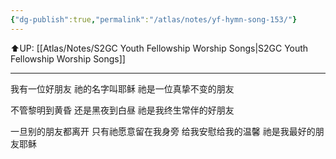 ```yaml
---
{"dg-publish":true,"permalink":"/atlas/notes/yf-hymn-song-153/"}
---
```


⬆️UP: [[Atlas/Notes/S2GC Youth Fellowship Worship Songs\|S2GC Youth Fellowship Worship Songs]]

---

我有一位好朋友
祂的名字叫耶稣
祂是一位真挚不变的朋友

不管黎明到黄昏
还是黑夜到白昼
祂是我终生常伴的好朋友

一旦别的朋友都离开
只有祂愿意留在我身旁
给我安慰给我的温馨
祂是我最好的朋友耶稣